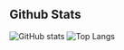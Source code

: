 
## Github Stats

![GitHub stats](https://github-readme-stats.vercel.app/api?username=Shuya-Uno&show_icons=true&theme=radical)
![Top Langs](https://github-readme-stats.vercel.app/api/top-langs/?username=Shuya-Uno&theme=radical&layout=compact)
